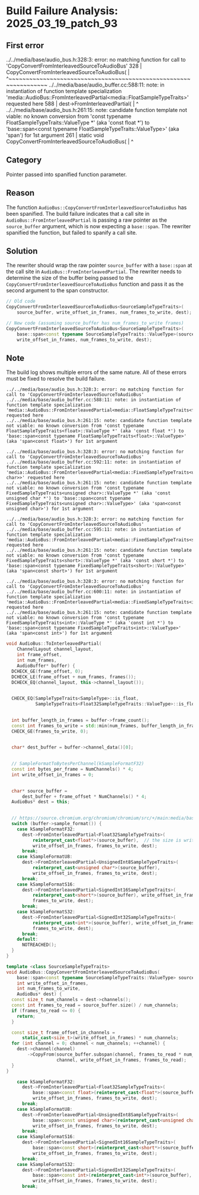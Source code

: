 # Build Failure Analysis: 2025_03_19_patch_93

## First error

../../media/base/audio_bus.h:328:3: error: no matching function for call to 'CopyConvertFromInterleavedSourceToAudioBus'
  328 |   CopyConvertFromInterleavedSourceToAudioBus<SourceSampleTypeTraits>(
      |   ^~~~~~~~~~~~~~~~~~~~~~~~~~~~~~~~~~~~~~~~~~~~~~~~~~~~~~~~~~~~~~~~~~
../../media/base/audio_buffer.cc:588:11: note: in instantiation of function template specialization 'media::AudioBus::FromInterleavedPartial<media::FloatSampleTypeTraits<float>>' requested here
  588 |     dest->FromInterleavedPartial<Float32SampleTypeTraits>(
      |           ^
../../media/base/audio_bus.h:261:15: note: candidate function template not viable: no known conversion from 'const typename FloatSampleTypeTraits<float>::ValueType *' (aka 'const float *') to 'base::span<const typename FloatSampleTypeTraits<float>::ValueType>' (aka 'span<const float>') for 1st argument
  261 |   static void CopyConvertFromInterleavedSourceToAudioBus(
      |               ^

## Category
Pointer passed into spanified function parameter.

## Reason
The function `AudioBus::CopyConvertFromInterleavedSourceToAudioBus` has been spanified. The build failure indicates that a call site in `AudioBus::FromInterleavedPartial` is passing a raw pointer as the `source_buffer` argument, which is now expecting a `base::span`. The rewriter spanified the function, but failed to spanify a call site.

## Solution
The rewriter should wrap the raw pointer `source_buffer` with a `base::span` at the call site in `AudioBus::FromInterleavedPartial`.  The rewriter needs to determine the size of the buffer being passed to the `CopyConvertFromInterleavedSourceToAudioBus` function and pass it as the second argument to the span constructor.
```c++
// Old code
CopyConvertFromInterleavedSourceToAudioBus<SourceSampleTypeTraits>(
    source_buffer, write_offset_in_frames, num_frames_to_write, dest);

// New code (assuming source_buffer has num_frames_to_write frames)
CopyConvertFromInterleavedSourceToAudioBus<SourceSampleTypeTraits>(
    base::span<const typename SourceSampleTypeTraits::ValueType>(source_buffer, num_frames_to_write),
    write_offset_in_frames, num_frames_to_write, dest);
```

## Note
The build log shows multiple errors of the same nature. All of these errors must be fixed to resolve the build failure.
```
../../media/base/audio_bus.h:328:3: error: no matching function for call to 'CopyConvertFromInterleavedSourceToAudioBus'
../../media/base/audio_buffer.cc:588:11: note: in instantiation of function template specialization 'media::AudioBus::FromInterleavedPartial<media::FloatSampleTypeTraits<float>>' requested here
../../media/base/audio_bus.h:261:15: note: candidate function template not viable: no known conversion from 'const typename FloatSampleTypeTraits<float>::ValueType *' (aka 'const float *') to 'base::span<const typename FloatSampleTypeTraits<float>::ValueType>' (aka 'span<const float>') for 1st argument
```
```
../../media/base/audio_bus.h:328:3: error: no matching function for call to 'CopyConvertFromInterleavedSourceToAudioBus'
../../media/base/audio_buffer.cc:592:11: note: in instantiation of function template specialization 'media::AudioBus::FromInterleavedPartial<media::FixedSampleTypeTraits<unsigned char>>' requested here
../../media/base/audio_bus.h:261:15: note: candidate function template not viable: no known conversion from 'const typename FixedSampleTypeTraits<unsigned char>::ValueType *' (aka 'const unsigned char *') to 'base::span<const typename FixedSampleTypeTraits<unsigned char>::ValueType>' (aka 'span<const unsigned char>') for 1st argument
```
```
../../media/base/audio_bus.h:328:3: error: no matching function for call to 'CopyConvertFromInterleavedSourceToAudioBus'
../../media/base/audio_buffer.cc:595:11: note: in instantiation of function template specialization 'media::AudioBus::FromInterleavedPartial<media::FixedSampleTypeTraits<short>>' requested here
../../media/base/audio_bus.h:261:15: note: candidate function template not viable: no known conversion from 'const typename FixedSampleTypeTraits<short>::ValueType *' (aka 'const short *') to 'base::span<const typename FixedSampleTypeTraits<short>::ValueType>' (aka 'span<const short>') for 1st argument
```
```
../../media/base/audio_bus.h:328:3: error: no matching function for call to 'CopyConvertFromInterleavedSourceToAudioBus'
../../media/base/audio_buffer.cc:600:11: note: in instantiation of function template specialization 'media::AudioBus::FromInterleavedPartial<media::FixedSampleTypeTraits<int>>' requested here
../../media/base/audio_bus.h:261:15: note: candidate function template not viable: no known conversion from 'const typename FixedSampleTypeTraits<int>::ValueType *' (aka 'const int *') to 'base::span<const typename FixedSampleTypeTraits<int>::ValueType>' (aka 'span<const int>') for 1st argument
```

```c++
void AudioBus::ToInterleavedPartial(
    ChannelLayout channel_layout,
    int frame_offset,
    int num_frames,
    AudioBuffer* buffer) {
  DCHECK_GE(frame_offset, 0);
  DCHECK_LE(frame_offset + num_frames, frames());
  DCHECK_EQ(channel_layout, this->channel_layout());
 

  CHECK_EQ(SampleTypeTraits<SampleType>::is_float,
           SampleTypeTraits<Float32SampleTypeTraits::ValueType>::is_float);
 

  int buffer_length_in_frames = buffer->frame_count();
  const int frames_to_write = std::min(num_frames, buffer_length_in_frames);
  CHECK_GE(frames_to_write, 0);
 

  char* dest_buffer = buffer->channel_data()[0];
 

  // SampleFormatToBytesPerChannel(kSampleFormatF32)
  const int bytes_per_frame = NumChannels() * 4;
  int write_offset_in_frames = 0;
 

  char* source_buffer =
      dest_buffer + frame_offset * NumChannels() * 4;
  AudioBus* dest = this;
 

  // https://source.chromium.org/chromium/chromium/src/+/main:media/base/sample_format.h;l=108
  switch (buffer->sample_format()) {
    case kSampleFormatF32:
      dest->FromInterleavedPartial<Float32SampleTypeTraits>(
          reinterpret_cast<float*>(source_buffer),  // the size is write_offset_in_frames
          write_offset_in_frames, frames_to_write, dest);
      break;
    case kSampleFormatU8:
      dest->FromInterleavedPartial<UnsignedInt8SampleTypeTraits>(
          reinterpret_cast<unsigned char*>(source_buffer),
          write_offset_in_frames, frames_to_write, dest);
      break;
    case kSampleFormatS16:
      dest->FromInterleavedPartial<SignedInt16SampleTypeTraits>(
          reinterpret_cast<short*>(source_buffer), write_offset_in_frames,
          frames_to_write, dest);
      break;
    case kSampleFormatS32:
      dest->FromInterleavedPartial<SignedInt32SampleTypeTraits>(
          reinterpret_cast<int*>(source_buffer), write_offset_in_frames,
          frames_to_write, dest);
      break;
    default:
      NOTREACHED();
  }
}
```
```c++
template <class SourceSampleTypeTraits>
void AudioBus::CopyConvertFromInterleavedSourceToAudioBus(
    base::span<const typename SourceSampleTypeTraits::ValueType> source_buffer,
    int write_offset_in_frames,
    int num_frames_to_write,
    AudioBus* dest) {
  const size_t num_channels = dest->channels();
  const int frames_to_read = source_buffer.size() / num_channels;
  if (frames_to_read <= 0) {
    return;
  }

  const size_t frame_offset_in_channels =
      static_cast<size_t>(write_offset_in_frames) * num_channels;
  for (int channel = 0; channel < num_channels; ++channel) {
    dest->channel(channel)
        ->CopyFrom(source_buffer.subspan(channel, frames_to_read * num_channels), frame_offset_in_channels,
                   channel, write_offset_in_frames, frames_to_read);
  }
}
```
```c++
    case kSampleFormatF32:
      dest->FromInterleavedPartial<Float32SampleTypeTraits>(
          base::span<const float>(reinterpret_cast<float*>(source_buffer), frames_to_write * dest->NumChannels()),  //frames_to_write is the number of frames and the source buffer is interleaved, so the size is multiplied with NumChannels().
          write_offset_in_frames, frames_to_write, dest);
      break;
    case kSampleFormatU8:
      dest->FromInterleavedPartial<UnsignedInt8SampleTypeTraits>(
          base::span<const unsigned char>(reinterpret_cast<unsigned char*>(source_buffer), frames_to_write * dest->NumChannels()),
          write_offset_in_frames, frames_to_write, dest);
      break;
    case kSampleFormatS16:
      dest->FromInterleavedPartial<SignedInt16SampleTypeTraits>(
          base::span<const short>(reinterpret_cast<short*>(source_buffer), frames_to_write * dest->NumChannels()),
          write_offset_in_frames, frames_to_write, dest);
      break;
    case kSampleFormatS32:
      dest->FromInterleavedPartial<SignedInt32SampleTypeTraits>(
          base::span<const int>(reinterpret_cast<int*>(source_buffer), frames_to_write * dest->NumChannels()),
          write_offset_in_frames, frames_to_write, dest);
      break;